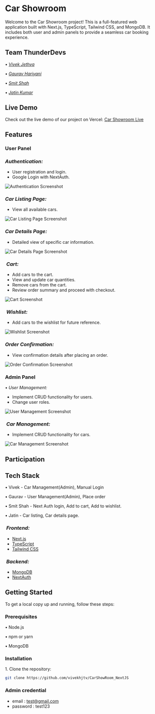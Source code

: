 # Car Showroom

Welcome to the Car Showroom project! This is a full-featured web application built with Next.js, TypeScript, Tailwind CSS, and MongoDB. It includes both user and admin panels to provide a seamless car booking experience.

## Team ThunderDevs

•⁠ ⁠*[Vivek Jethva](https://github.com/vivekhjtv)*

•⁠ ⁠*[Gaurav Hariyani](https://github.com/RagnarGV)*

•⁠ ⁠*[Smit Shah](https://github.com/SmitShah2001)*

•⁠ ⁠*[Jatin Kumar](https://github.com/Jkumar096)*

## Live Demo

Check out the live demo of our project on Vercel: [Car Showroom Live](https://car-show-room-umber.vercel.app/)

## Features

### User Panel

### ⁠*Authentication:*

- User registration and login.
- Google Login with NextAuth.

![Authentication Screenshot](/public/images/login.png)

### ⁠*Car Listing Page:*

- View all available cars.

![Car Listing Page Screenshot](/public/images/cars.png)

### ⁠*Car Details Page:*

- Detailed view of specific car information.

![Car Details Page Screenshot](/public/images/cardetails.png)

### ⁠ ⁠*Cart:*

- Add cars to the cart.
- View and update car quantities.
- Remove cars from the cart.
- Review order summary and proceed with checkout.

![Cart Screenshot](/public/images/addtocart.png)

### ⁠ ⁠*Wishlist:*

- Add cars to the wishlist for future reference.

![Wishlist Screenshot](/public/images/wishlist.png)

### ⁠*Order Confirmation:*

- View confirmation details after placing an order.

![Order Confirmation Screenshot](/public/images/bookorder.png)

### Admin Panel

•⁠ ⁠*User Management:*

- Implement CRUD functionality for users.
- Change user roles.

![User Management Screenshot](/public/images/userlisting.png)

### ⁠ ⁠*Car Management:*

- Implement CRUD functionality for cars.

![Car Management Screenshot](/public/images/carlisting.png)

## Participation

## Tech Stack

•⁠ ⁠Vivek - Car Management(Admin), Manual Login

•⁠ Gaurav - User Management(Admin), Place order

•⁠ ⁠Smit Shah - Next Auth login, Add to cart, Add to wishlist.

•⁠ Jatin - Car listing, Car details page.

### ⁠ ⁠*Frontend:*

- [Next.js](https://nextjs.org/)
- [TypeScript](https://www.typescriptlang.org/)
- [Tailwind CSS](https://tailwindcss.com/)

### ⁠ ⁠*Backend:*

- [MongoDB](https://www.mongodb.com/)
- [NextAuth](https://next-auth.js.org/)

## Getting Started

To get a local copy up and running, follow these steps:

### Prerequisites

•⁠ ⁠Node.js

•⁠ ⁠npm or yarn

•⁠ ⁠MongoDB

### Installation

1.⁠ ⁠Clone the repository:

```sh
git clone https://github.com/vivekhjtv/CarShowRoom_NextJS
```
### Admin credential

- email : test@gmail.com
- password : test123